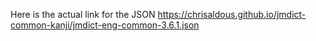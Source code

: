Here is the actual link for the JSON
https://chrisaldous.github.io/jmdict-common-kanji/jmdict-eng-common-3.6.1.json
